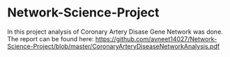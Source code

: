 # Network-Science-Project
In this project analysis of Coronary Artery Disase Gene Network was done. The report can be found here: https://github.com/avneet14027/Network-Science-Project/blob/master/CoronaryArteryDiseaseNetworkAnalysis.pdf

